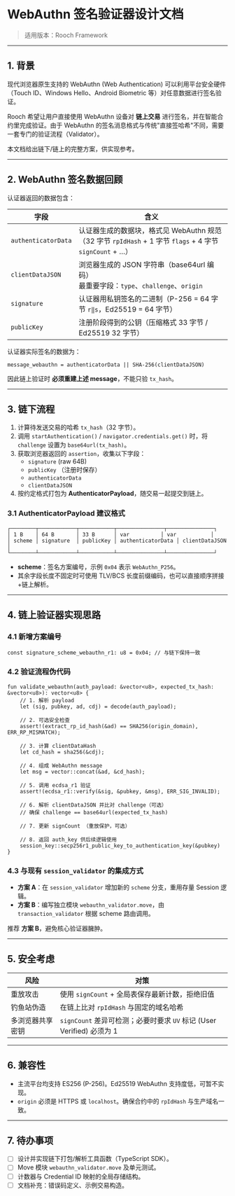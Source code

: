 # WebAuthn 签名验证器设计文档

> 适用版本：Rooch Framework

---

## 1. 背景

现代浏览器原生支持的 WebAuthn (Web Authentication) 可以利用平台安全硬件（Touch ID、Windows Hello、Android Biometric 等）对任意数据进行签名验证。

Rooch 希望让用户直接使用 WebAuthn 设备对 **链上交易** 进行签名，并在智能合约里完成验证。由于 WebAuthn 的签名消息格式与传统"直接签哈希"不同，需要一套专门的验证流程（Validator）。

本文档给出链下/链上的完整方案，供实现参考。

---

## 2. WebAuthn 签名数据回顾

认证器返回的数据包含：

| 字段 | 含义 |
| --- | --- |
| `authenticatorData` | 认证器生成的数据块，格式见 WebAuthn 规范（32 字节 `rpIdHash` + 1 字节 `flags` + 4 字节 `signCount` + …） |
| `clientDataJSON` | 浏览器生成的 JSON 字符串（base64url 编码）<br>最重要字段：`type`、`challenge`、`origin` |
| `signature` | 认证器用私钥签名的二进制（P-256 = 64 字节 `r‖s`，Ed25519 = 64 字节） |
| `publicKey` | 注册阶段得到的公钥（压缩格式 33 字节 / Ed25519 32 字节） |

认证器实际签名的数据为：

```
message_webauthn = authenticatorData || SHA-256(clientDataJSON)
```

因此链上验证时 **必须重建上述 message**，不能只验 `tx_hash`。

---

## 3. 链下流程

1. 计算待发送交易的哈希 `tx_hash`（32 字节）。
2. 调用 `startAuthentication()` / `navigator.credentials.get()` 时，将 `challenge` 设置为 `base64url(tx_hash)`。
3. 获取浏览器返回的 `assertion`，收集以下字段：
   - `signature` (raw 64B)
   - `publicKey` （注册时保存）
   - `authenticatorData`
   - `clientDataJSON`
4. 按约定格式打包为 **AuthenticatorPayload**，随交易一起提交到链上。

### 3.1 AuthenticatorPayload 建议格式
```
┌────────┬────────────┬───────────┬───────────────┬───────────────┐
│ 1 B    │ 64 B       │ 33 B      │ var          │ var           │
│ scheme │ signature  │ publicKey │ authenticatorData │ clientDataJSON │
└────────┴────────────┴───────────┴───────────────┴───────────────┘
```
- **scheme**：签名方案编号，示例 `0x04` 表示 `WebAuthn_P256`。
- 其余字段长度不固定时可使用 TLV/BCS 长度前缀编码，也可以直接顺序拼接+链上解析。

---

## 4. 链上验证器实现思路

### 4.1 新增方案编号
```move
const signature_scheme_webauthn_r1: u8 = 0x04; // 与链下保持一致
```

### 4.2 验证流程伪代码
```move
fun validate_webauthn(auth_payload: &vector<u8>, expected_tx_hash: &vector<u8>): vector<u8> {
    // 1. 解析 payload
    let (sig, pubkey, ad, cdj) = decode(auth_payload);

    // 2. 可选安全检查
    assert!(extract_rp_id_hash(&ad) == SHA256(origin_domain), ERR_RP_MISMATCH);

    // 3. 计算 clientDataHash
    let cd_hash = sha256(&cdj);

    // 4. 组成 WebAuthn message
    let msg = vector::concat(&ad, &cd_hash);

    // 5. 调用 ecdsa_r1 验证
    assert!(ecdsa_r1::verify(&sig, &pubkey, &msg), ERR_SIG_INVALID);

    // 6. 解析 clientDataJSON 并比对 challenge（可选）
    // 确保 challenge == base64url(expected_tx_hash)

    // 7. 更新 signCount （重放保护，可选）

    // 8. 返回 auth_key 供后续逻辑使用
    session_key::secp256r1_public_key_to_authentication_key(&pubkey)
}
```

### 4.3 与现有 `session_validator` 的集成方式

- **方案 A**：在 `session_validator` 增加新的 `scheme` 分支，重用存量 Session 逻辑。
- **方案 B**：编写独立模块 `webauthn_validator.move`，由 `transaction_validator` 根据 scheme 路由调用。

推荐 **方案 B**，避免核心验证器臃肿。

---

## 5. 安全考虑

| 风险 | 对策 |
| --- | --- |
| 重放攻击 | 使用 `signCount` + 全局表保存最新计数，拒绝旧值 |
| 钓鱼站伪造 | 在链上比对 `rpIdHash` 与固定的域名哈希 |
| 多浏览器共享密钥 | `signCount` 差异可检测；必要时要求 `UV` 标记 (User Verified) 必须为 1 |

---

## 6. 兼容性

- 主流平台均支持 ES256 (P-256)。Ed25519 WebAuthn 支持度低，可暂不实现。
- `origin` 必须是 HTTPS 或 `localhost`。确保合约中的 `rpIdHash` 与生产域名一致。

---

## 7. 待办事项

- [ ] 设计并实现链下打包/解析工具函数（TypeScript SDK）。
- [ ] Move 模块 `webauthn_validator.move` 及单元测试。
- [ ] 计数器与 Credential ID 映射的全局存储结构。
- [ ] 文档补充：错误码定义、示例交易构造。
